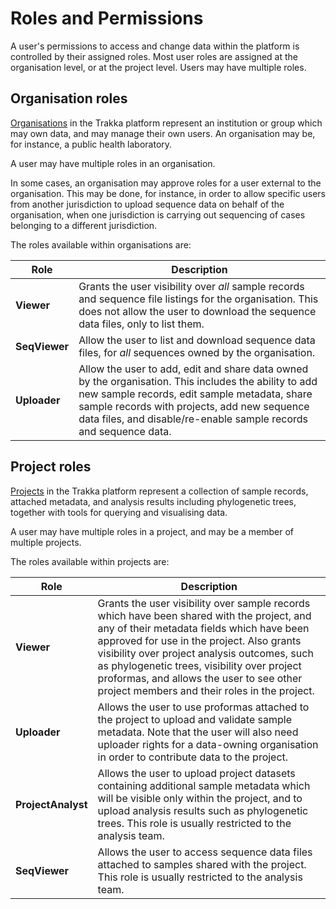 
# Roles and Permissions

A user's permissions to access and change data within the platform is controlled by their assigned roles.
Most user roles are assigned at the organisation level, or at the project level. 
Users may have multiple roles.

## Organisation roles

[Organisations](/Web-Interface/Organisations/orgs-overview) in the Trakka platform represent an institution or group which may own data, and may manage their own users.
An organisation may be, for instance, a public health laboratory.

A user may have multiple roles in an organisation. 

In some cases, an organisation may approve roles for a user external to the organisation. This may be done, for instance, 
in order to allow specific users from another jurisdiction to upload sequence data on behalf of the organisation, when one 
jurisdiction is carrying out sequencing of cases belonging to a different jurisdiction.

The roles available within organisations are:

| Role          | Description                                                                                                                                                                                                                                                               |
|---------------|---------------------------------------------------------------------------------------------------------------------------------------------------------------------------------------------------------------------------------------------------------------------------|
| **Viewer**    | Grants the user visibility over _all_ sample records and sequence file listings for the organisation. This does not allow the user to download the sequence data files, only to list them.                                                                                |
| **SeqViewer** | Allow the user to list and download sequence data files, for _all_ sequences owned by the organisation.                                                                                                                                                                   |
| **Uploader**   | Allow the user to add, edit and share data owned by the organisation. This includes the ability to add new sample records, edit sample metadata, share sample records with projects, add new sequence data files, and disable/re-enable sample records and sequence data. |


## Project roles

[Projects](/Web-Interface/Projects/projects-overview) in the Trakka platform represent a collection of sample records, attached metadata, and analysis results including phylogenetic trees, together with tools for querying and visualising data.

A user may have multiple roles in a project, and may be a member of multiple projects.

The roles available within projects are:

| Role               | Description                                                                                                                                                                                                                                                                                                                                                                      |
|--------------------|----------------------------------------------------------------------------------------------------------------------------------------------------------------------------------------------------------------------------------------------------------------------------------------------------------------------------------------------------------------------------------|
| **Viewer**         | Grants the user visibility over sample records which have been shared with the project, and any of their metadata fields which have been approved for use in the project. Also grants visibility over project analysis outcomes, such as phylogenetic trees, visibility over project proformas, and allows the user to see other project members and their roles in the project. |
| **Uploader**       | Allows the user to use proformas attached to the project to upload and validate sample metadata. Note that the user will also need uploader rights for a data-owning organisation in order to contribute data to the project.                                                                                                                                                    |
| **ProjectAnalyst** | Allows the user to upload project datasets containing additional sample metadata which will be visible only within the project, and to upload analysis results such as phylogenetic trees. This role is usually restricted to the analysis team.                                                                                                                                 |
| **SeqViewer**      | Allows the user to access sequence data files attached to samples shared with the project. This role is usually restricted to the analysis team.                                                                                                                                                                                                                                 |

